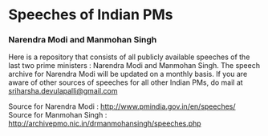 # Speeches of Indian PMs
### Narendra Modi and Manmohan Singh
Here is a repository that consists of all publicly available speeches of the last two prime ministers : Narendra Modi and Manmohan Singh. The speech archive for Narendra Modi will be updated on a monthly basis. If you are aware of other sources of speeches for all other Indian PMs, do mail at sriharsha.devulapalli@gmail.com 

Source for Narendra Modi  : http://www.pmindia.gov.in/en/speeches/  <br/> 
Source for Manmohan Singh : http://archivepmo.nic.in/drmanmohansingh/speeches.php
